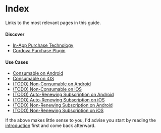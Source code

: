 # Index

Links to the most relevant pages in this guide.

#### Discover

* [In-App Purchase Technology](introduction/generalities-about-iap-technology.md)
* [Cordova Purchase Plugin](introduction/about-the-plugin.md)

#### Use Cases

* [Consumable on Android](guides/consumable-android.md)
* [Consumable on iOS](guides/consumable-ios.md)
* [(TODO) Non-Consumable on Android](guides/non-consumable-android.md)
* [(TODO) Non-Consumable on iOS](guides/non-consumable-ios.md)
* [(TODO) Auto-Renewing Subscription on Android](guides/subscription-android.md)
* [(TODO) Auto-Renewing Subscription on iOS](guides/subscription-ios.md)
* [(TODO) Non-Renewing Subscription on Android](guides/nr-subscription-android.md)
* [(TODO) Non-Renewing Subscription on iOS](guides/nr-subscription-ios.md)

If the above makes little sense to you, I'd advise you start by reading the [introduction](introduction/generalities-about-iap-technology.md) first and come back afterward.

